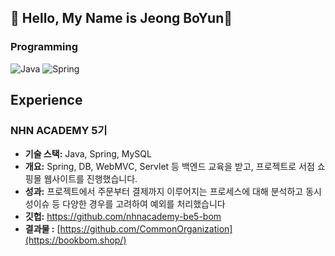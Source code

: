 ## 🚀 Hello, My Name is Jeong BoYun👋


### Programming
![Java](https://img.shields.io/badge/java-%23ED8B00.svg?style=for-the-badge&logo=openjdk&logoColor=white)
![Spring](https://img.shields.io/badge/spring-%236DB33F.svg?style=for-the-badge&logo=spring&logoColor=white)

## Experience

### NHN ACADEMY 5기 
- **기술 스택:** Java, Spring, MySQL
- **개요:** Spring, DB, WebMVC, Servlet 등 백엔드 교육을 받고, 프로젝트로 서점 쇼핑몰 웹사이트를 진행했습니다.
- **성과:** 프로젝트에서 주문부터 결제까지 이루어지는 프로세스에 대해 분석하고 동시성이슈 등 다양한 경우를 고려하여 예외를 처리했습니다
- **깃헙:** https://github.com/nhnacademy-be5-bom
- **결과물 :** [https://github.com/CommonOrganization](https://bookbom.shop/)



